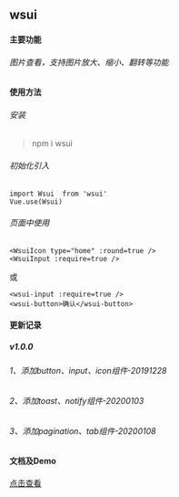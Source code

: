## wsui

#### 主要功能
###### 图片查看，支持图片放大、缩小、翻转等功能

#### 使用方法
###### 安装
> npm i wsui

###### 初始化引入
```
import Wsui  from 'wsui'
Vue.use(Wsui)
```

###### 页面中使用
```
<WsuiIcon type="home" :round=true />
<WsuiInput :require=true />
```
或
```
<wsui-input :require=true />
<wsui-button>确认</wsui-button>
```

#### 更新记录

##### v1.0.0

###### 1、添加button、input、icon组件-20191228
###### 2、添加toast、notify组件-20200103
###### 3、添加pagination、tab组件-20200108


#### 文档及Demo
[点击查看](http://wsui.3yyy.top/)
